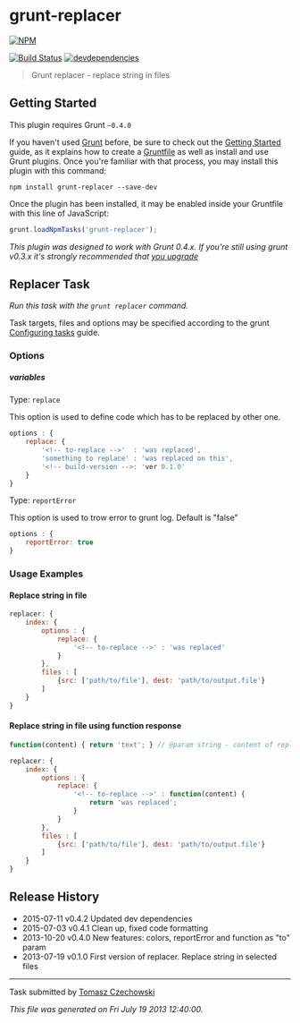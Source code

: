 # grunt-replacer 

[![NPM][grunt-replacer-icon]][grunt-replacer-url]

[![Build Status][grunt-replacer-ci-image]][grunt-replacer-ci-url]
[![devdependencies][grunt-replacer-devdependencies-image]][grunt-replacer-devdependencies-url]

> Grunt replacer - replace string in files

## Getting Started
This plugin requires Grunt `~0.4.0`

If you haven't used [Grunt](http://gruntjs.com/) before, be sure to check out the [Getting Started](http://gruntjs.com/getting-started) guide, as it explains how to create a [Gruntfile](http://gruntjs.com/sample-gruntfile) as well as install and use Grunt plugins. Once you're familiar with that process, you may install this plugin with this command:

```shell
npm install grunt-replacer --save-dev
```

Once the plugin has been installed, it may be enabled inside your Gruntfile with this line of JavaScript:

```js
grunt.loadNpmTasks('grunt-replacer');
```

*This plugin was designed to work with Grunt 0.4.x. If you're still using grunt v0.3.x it's strongly recommended that [you upgrade](http://gruntjs.com/upgrading-from-0.3-to-0.4)*

## Replacer Task

_Run this task with the `grunt replacer` command._

Task targets, files and options may be specified according to the grunt [Configuring tasks](http://gruntjs.com/configuring-tasks) guide.

### Options

##### variables
Type: `replace`

This option is used to define code which has to be replaced by other one.

```javascript
options : {
    replace: {
        '<!-- to-replace -->'  : 'was replaced',
        'something to replace' : 'was replaced on this',
        '<!-- build-version -->: 'ver 0.1.0'
    }
}
```

Type: `reportError`

This option is used to trow error to grunt log. Default is "false"

```javascript
options : {
    reportError: true
}
```

### Usage Examples

#### Replace string in file

```js
replacer: {
    index: {
        options : {
            replace: {
                '<!-- to-replace -->' : 'was replaced'
            }
        },
        files : [
            {src: ['path/to/file'], dest: 'path/to/output.file'}
        ]
    }
}
```

#### Replace string in file using function response

```js
function(content) { return 'text'; } // @param string - content of replacing file
```

```js
replacer: {
    index: {
        options : {
            replace: {
                '<!-- to-replace -->' : function(content) {
                    return 'was replaced';
                }
            }
        },
        files : [
            {src: ['path/to/file'], dest: 'path/to/output.file'}
        ]
    }
}
```

## Release History
 * 2015-07-11   v0.4.2   Updated dev dependencies
 * 2015-07-03   v0.4.1   Clean up, fixed code formatting
 * 2013-10-20   v0.4.0   New features: colors, reportError and function as "to" param
 * 2013-07-19   v0.1.0   First version of replacer. Replace string in selected files

---

Task submitted by [Tomasz Czechowski](http://czechowski.pl/)

*This file was generated on Fri July 19 2013 12:40:00.*

[grunt-replacer-icon]: https://nodei.co/npm/grunt-replacer.png?downloads=true
[grunt-replacer-url]: https://npmjs.org/package/grunt-replacer
[grunt-replacer-ci-image]: https://secure.travis-ci.org/tomaszczechowski/grunt-replacer.png?branch=master
[grunt-replacer-ci-url]: http://travis-ci.org/tomaszczechowski/grunt-replacer
[grunt-replacer-devdependencies-image]: https://david-dm.org/tomaszczechowski/grunt-replacer/dev-status.png
[grunt-replacer-devdependencies-url]: https://david-dm.org/tomaszczechowski/grunt-replacer#info=devDependencies
